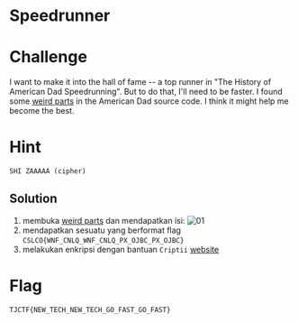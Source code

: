 # Speedrunner

# Challenge
I want to make it into the hall of fame -- a top runner in "The History of American Dad Speedrunning". But to do that, I'll need to be faster. I found some [weird parts](https://static.tjctf.org/6e61ec43e56cff1441f4cef46594bf75869a2c66cb47e86699e36577fbc746ff_encoded.txt) in the American Dad source code. I think it might help me become the best. <br>

# Hint
```
SHI ZAAAAA (cipher)
```

## Solution
1. membuka [weird parts](https://static.tjctf.org/6e61ec43e56cff1441f4cef46594bf75869a2c66cb47e86699e36577fbc746ff_encoded.txt) dan mendapatkan isi: ![01](https://user-images.githubusercontent.com/49342639/83008117-dfb7c280-a03e-11ea-94ce-8cbc713effda.PNG)
2. mendapatkan sesuatu yang berformat flag ```CSLCO{WNF_CNLQ_WNF_CNLQ_PX_OJBC_PX_OJBC}```
3. melakukan enkripsi dengan bantuan ```Criptii``` [website](https://cryptii.com/)
	
# Flag
```
TJCTF{NEW_TECH_NEW_TECH_GO_FAST_GO_FAST}
```
